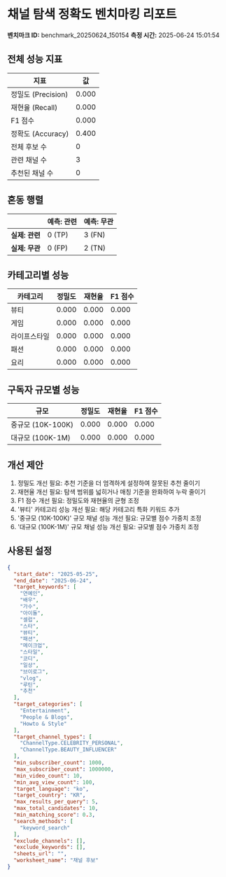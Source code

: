 # 채널 탐색 정확도 벤치마킹 리포트

**벤치마크 ID:** benchmark_20250624_150154
**측정 시간:** 2025-06-24 15:01:54

## 전체 성능 지표

| 지표 | 값 |
|------|-----|
| 정밀도 (Precision) | 0.000 |
| 재현율 (Recall) | 0.000 |
| F1 점수 | 0.000 |
| 정확도 (Accuracy) | 0.400 |
| 전체 후보 수 | 0 |
| 관련 채널 수 | 3 |
| 추천된 채널 수 | 0 |

## 혼동 행렬

| | 예측: 관련 | 예측: 무관 |
|------|------------|------------|
| **실제: 관련** | 0 (TP) | 3 (FN) |
| **실제: 무관** | 0 (FP) | 2 (TN) |

## 카테고리별 성능

| 카테고리 | 정밀도 | 재현율 | F1 점수 |
|----------|--------|--------|---------|
| 뷰티 | 0.000 | 0.000 | 0.000 |
| 게임 | 0.000 | 0.000 | 0.000 |
| 라이프스타일 | 0.000 | 0.000 | 0.000 |
| 패션 | 0.000 | 0.000 | 0.000 |
| 요리 | 0.000 | 0.000 | 0.000 |

## 구독자 규모별 성능

| 규모 | 정밀도 | 재현율 | F1 점수 |
|------|--------|--------|---------|
| 중규모 (10K-100K) | 0.000 | 0.000 | 0.000 |
| 대규모 (100K-1M) | 0.000 | 0.000 | 0.000 |

## 개선 제안

1. 정밀도 개선 필요: 추천 기준을 더 엄격하게 설정하여 잘못된 추천 줄이기
2. 재현율 개선 필요: 탐색 범위를 넓히거나 매칭 기준을 완화하여 누락 줄이기
3. F1 점수 개선 필요: 정밀도와 재현율의 균형 조정
4. '뷰티' 카테고리 성능 개선 필요: 해당 카테고리 특화 키워드 추가
5. '중규모 (10K-100K)' 규모 채널 성능 개선 필요: 규모별 점수 가중치 조정
6. '대규모 (100K-1M)' 규모 채널 성능 개선 필요: 규모별 점수 가중치 조정

## 사용된 설정

```json
{
  "start_date": "2025-05-25",
  "end_date": "2025-06-24",
  "target_keywords": [
    "연예인",
    "배우",
    "가수",
    "아이돌",
    "셀럽",
    "스타",
    "뷰티",
    "패션",
    "메이크업",
    "스타일",
    "코디",
    "일상",
    "브이로그",
    "vlog",
    "루틴",
    "추천"
  ],
  "target_categories": [
    "Entertainment",
    "People & Blogs",
    "Howto & Style"
  ],
  "target_channel_types": [
    "ChannelType.CELEBRITY_PERSONAL",
    "ChannelType.BEAUTY_INFLUENCER"
  ],
  "min_subscriber_count": 1000,
  "max_subscriber_count": 1000000,
  "min_video_count": 10,
  "min_avg_view_count": 100,
  "target_language": "ko",
  "target_country": "KR",
  "max_results_per_query": 5,
  "max_total_candidates": 10,
  "min_matching_score": 0.3,
  "search_methods": [
    "keyword_search"
  ],
  "exclude_channels": [],
  "exclude_keywords": [],
  "sheets_url": "",
  "worksheet_name": "채널 후보"
}
```